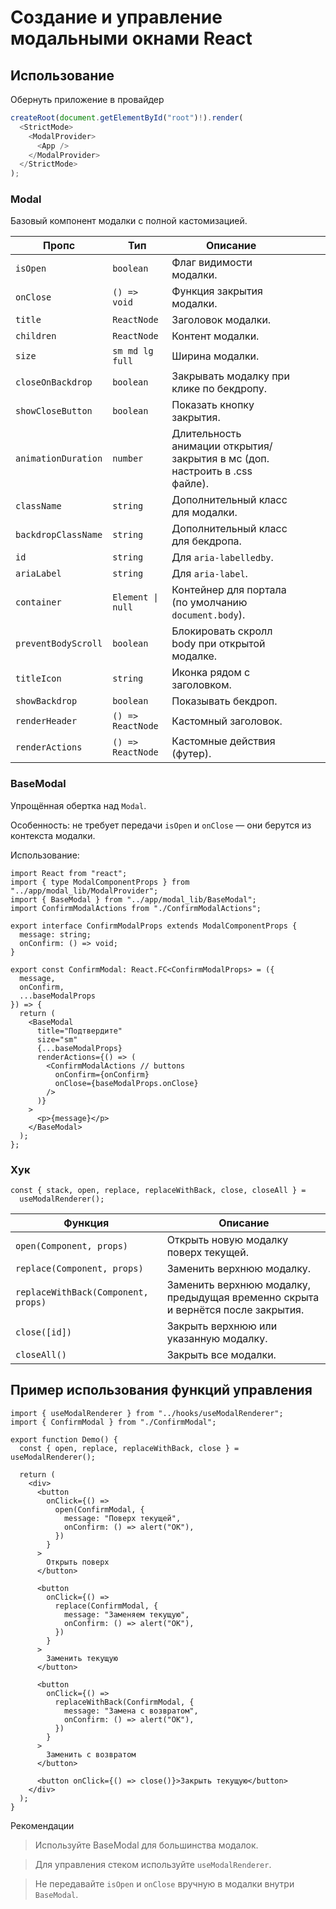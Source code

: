 # Создание и управление модальными окнами React

## Использование

Обернуть приложение в провайдер

```ts
createRoot(document.getElementById("root")!).render(
  <StrictMode>
    <ModalProvider>
      <App />
    </ModalProvider>
  </StrictMode>
);
```

### Modal

Базовый компонент модалки с полной кастомизацией.

| Пропс               | Тип               | Описание                                                                    |     |     |     |
| ------------------- | ----------------- | --------------------------------------------------------------------------- | --- | --- | --- |
| `isOpen`            | `boolean`         | Флаг видимости модалки.                                                     |     |     |     |
| `onClose`           | `() => void`      | Функция закрытия модалки.                                                   |     |     |     |
| `title`             | `ReactNode`       | Заголовок модалки.                                                          |     |     |     |
| `children`          | `ReactNode`       | Контент модалки.                                                            |     |     |     |
| `size`              | `sm md lg full`   | Ширина модалки.                                                             |     |     |     |
| `closeOnBackdrop`   | `boolean`         | Закрывать модалку при клике по бекдропу.                                    |     |     |     |
| `showCloseButton`   | `boolean`         | Показать кнопку закрытия.                                                   |     |     |     |
| `animationDuration` | `number`          | Длительность анимации открытия/закрытия в мс (доп. настроить в .css файле). |     |     |     |
| `className`         | `string`          | Дополнительный класс для модалки.                                           |     |     |     |
| `backdropClassName` | `string`          | Дополнительный класс для бекдропа.                                          |     |     |     |
| `id`                | `string`          | Для `aria-labelledby`.                                                      |     |     |     |
| `ariaLabel`         | `string`          | Для `aria-label`.                                                           |     |     |     |
| `container`         | `Element \| null` | Контейнер для портала (по умолчанию `document.body`).                       |     |     |     |
| `preventBodyScroll` | `boolean`         | Блокировать скролл body при открытой модалке.                               |     |     |     |
| `titleIcon`         | `string`          | Иконка рядом с заголовком.                                                  |     |     |     |
| `showBackdrop`      | `boolean`         | Показывать бекдроп.                                                         |     |     |     |
| `renderHeader`      | `() => ReactNode` | Кастомный заголовок.                                                        |     |     |     |
| `renderActions`     | `() => ReactNode` | Кастомные действия (футер).                                                 |     |     |     |

### BaseModal

Упрощённая обертка над `Modal`.

Особенность: не требует передачи `isOpen` и `onClose` — они берутся из контекста модалки.

Использование:

```tsx
import React from "react";
import { type ModalComponentProps } from "../app/modal_lib/ModalProvider";
import { BaseModal } from "../app/modal_lib/BaseModal";
import ConfirmModalActions from "./ConfirmModalActions";

export interface ConfirmModalProps extends ModalComponentProps {
  message: string;
  onConfirm: () => void;
}

export const ConfirmModal: React.FC<ConfirmModalProps> = ({
  message,
  onConfirm,
  ...baseModalProps
}) => {
  return (
    <BaseModal
      title="Подтвердите"
      size="sm"
      {...baseModalProps}
      renderActions={() => (
        <ConfirmModalActions // buttons
          onConfirm={onConfirm}
          onClose={baseModalProps.onClose}
        />
      )}
    >
      <p>{message}</p>
    </BaseModal>
  );
};
```

### Хук

```tsx
const { stack, open, replace, replaceWithBack, close, closeAll } =
  useModalRenderer();
```

| Функция                             | Описание                                                                        |
| ----------------------------------- | ------------------------------------------------------------------------------- |
| `open(Component, props)`            | Открыть новую модалку поверх текущей.                                           |
| `replace(Component, props)`         | Заменить верхнюю модалку.                                                       |
| `replaceWithBack(Component, props)` | Заменить верхнюю модалку, предыдущая временно скрыта и вернётся после закрытия. |
| `close([id])`                       | Закрыть верхнюю или указанную модалку.                                          |
| `closeAll()`                        | Закрыть все модалки.                                                            |

## Пример использования функций управления

```tsx
import { useModalRenderer } from "../hooks/useModalRenderer";
import { ConfirmModal } from "./ConfirmModal";

export function Demo() {
  const { open, replace, replaceWithBack, close } = useModalRenderer();

  return (
    <div>
      <button
        onClick={() =>
          open(ConfirmModal, {
            message: "Поверх текущей",
            onConfirm: () => alert("OK"),
          })
        }
      >
        Открыть поверх
      </button>

      <button
        onClick={() =>
          replace(ConfirmModal, {
            message: "Заменяем текущую",
            onConfirm: () => alert("OK"),
          })
        }
      >
        Заменить текущую
      </button>

      <button
        onClick={() =>
          replaceWithBack(ConfirmModal, {
            message: "Замена с возвратом",
            onConfirm: () => alert("OK"),
          })
        }
      >
        Заменить с возвратом
      </button>

      <button onClick={() => close()}>Закрыть текущую</button>
    </div>
  );
}
```

Рекомендации

> Используйте BaseModal для большинства модалок.

> Для управления стеком используйте `useModalRenderer`.

> Не передавайте `isOpen` и `onClose` вручную в модалки внутри `BaseModal`.

